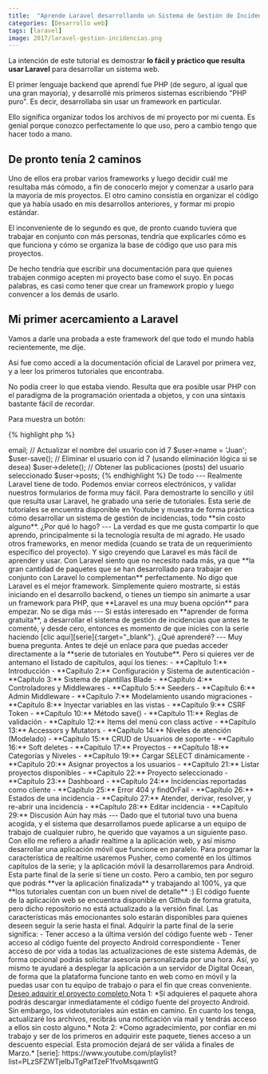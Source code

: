 ```yaml
---
title:  "Aprende Laravel desarrollando un Sistema de Gestión de Incidencias"
categories: [Desarrollo web]
tags: [laravel]
image: 2017/laravel-gestion-incidencias.png
---
```


La intención de este tutorial es demostrar **lo fácil y práctico que resulta usar Laravel** para desarrollar un sistema web.

El primer lenguaje backend que aprendí fue PHP (de seguro, al igual que una gran mayoría), y desarrollé mis primeros sistemas escribiendo "PHP puro". Es decir, desarrollaba sin usar un framework en particular. 

Ello significa organizar todos los archivos de mi proyecto por mi cuenta. Es genial porque conozco perfectamente lo que uso, pero a cambio tengo que hacer todo a mano.

De pronto tenía 2 caminos
---
Uno de ellos era probar varios frameworks y luego decidir cuál me resultaba más cómodo, a fin de conocerlo mejor y comenzar a usarlo para la mayoría de mis proyectos.
El otro camino consistía en organizar el código que ya había usado en mis desarrollos anteriores, y formar mi propio estándar.

El inconveniente de lo segundo es que, de pronto cuando tuviera que trabajar en conjunto con más personas, tendría que explicarles cómo es que funciona y cómo se organiza la base de código que uso para mis proyectos. 

De hecho tendría que escribir una documentación para que quienes trabajen conmigo acepten mi proyecto base como el suyo. En pocas palabras, es casi como tener que crear un framework propio y luego convencer a los demás de usarlo.

Mi primer acercamiento a Laravel
---
Vamos a darle una probada a este framework del que todo el mundo habla recientemente, me dije.

Así fue como accedí a la documentación oficial de Laravel por primera vez, y a leer los primeros tutoriales que encontraba.

No podía creer lo que estaba viendo. Resulta que era posible usar PHP con el paradigma de la programación orientada a objetos, y con una sintaxis bastante fácil de recordar.

Para muestra un botón:

{% highlight php %}
<?php

// Obtener el usuario con id 7
$user = User::find(7);

// Obtener el e-mail del usuario con id 7
$user->email;

// Actualizar el nombre del usuario con id 7
$user->name = 'Juan';
$user-save();

// Eliminar el usuario con id 7 (usando eliminación lógica si se desea)
$user->delete();

// Obtener las publicaciones (posts) del usuario seleccionado
$user->posts;
{% endhighlight %}

De todo
---
Realmente Laravel tiene de todo. 

Podemos enviar correos electrónicos, y validar nuestros formularios de forma muy fácil.

Para demostrarte lo sencillo y útil que resulta usar Laravel, he grabado una serie de tutoriales.

Esta serie de tutoriales se encuentra disponible en Youtube y muestra de forma práctica cómo desarrollar un sistema de gestión de incidencias, todo **sin costo alguno**.

¿Por qué lo hago?
---
La verdad es que me gusta compartir lo que aprendo, principalmente si la tecnología resulta de mi agrado.

He usado otros frameworks, en menor medida (cuando se trata de un requerimiento específico del proyecto). Y sigo creyendo que Laravel es más fácil de aprender y usar.

Con Laravel siento que no necesito nada más, ya que **la gran cantidad de paquetes que se han desarrollado para trabajar en conjunto con Laravel lo complementan** perfectamente.

No digo que Laravel es el mejor framework. Simplemente quiero mostrarte, si estás iniciando en el desarrollo backend, o tienes un tiempo sin animarte a usar un framework para PHP, que **Laravel es una muy buena opción** para empezar.

No se diga más
---
Si estás interesado en **aprender de forma gratuita**, a desarrollar el sistema de gestión de incidencias que antes te comenté, y desde cero, entonces es momento de que inicies con la serie haciendo [clic aquí][serie]{:target="_blank"}.

¿Qué aprenderé?
---
Muy buena pregunta. Antes te dejé un enlace para que puedas acceder directamente a la **serie de tutoriales en Youtube**.

Pero si quieres ver de antemano el listado de capítulos, aquí los tienes:

- **Capítulo 1:** Introducción
   
- **Capítulo 2:** Configuración y Sistema de autenticación
   
- **Capítulo 3:** Sistema de plantillas Blade
   
- **Capítulo 4:** Controladores y Middlewares
   
- **Capítulo 5:** Seeders
   
- **Capítulo 6:** Admin Middleware
   
- **Capítulo 7:** Modelamiento usando migraciones
   
- **Capítulo 8:** Inyectar variables en las vistas
   
- **Capítulo 9:** CSRF Token
   
- **Capítulo 10:** Método save()
   
- **Capítulo 11:** Reglas de validación
   
- **Capítulo 12:** Items del menú con class active
   
- **Capítulo 13:** Accessors y Mutators
   
- **Capítulo 14:** Niveles de atención (Modelado)
   
- **Capítulo 15:** CRUD de Usuarios de soporte
   
- **Capítulo 16:** Soft deletes
   
- **Capítulo 17:** Proyectos
   
- **Capítulo 18:** Categorías y Niveles
   
- **Capítulo 19:** Cargar SELECT dinámicamente
   
- **Capítulo 20:** Asignar proyectos a los usuarios
   
- **Capítulo 21:** Listar proyectos disponibles
   
- **Capítulo 22:** Proyecto seleccionado
   
- **Capítulo 23:** Dashboard
   
- **Capítulo 24:** Incidencias reportadas como cliente
   
- **Capítulo 25:** Error 404 y findOrFail
   
- **Capítulo 26:** Estados de una incidencia
   
- **Capítulo 27:** Atender, derivar, resolver, y re-abrir una incidencia
   
- **Capítulo 28:** Editar incidencia
   
- **Capítulo 29:** Discusión

Aún hay más
---
Dado que el tutorial tuvo una buena acogida, y el sistema que desarrollamos puede aplicarse a un equipo de trabajo de cualquier rubro, he querido que vayamos a un siguiente paso.

Con ello me refiero a añadir realtime a la aplicación web, y así mismo desarrollar una aplicación móvil que funcione en paralelo.

Para programar la característica de realtime usaremos Pusher, como comenté en los últimos capítulos de la serie; y la aplicación móvil la desarrollaremos para Android.

Esta parte final de la serie sí tiene un costo. Pero a cambio, ten por seguro que podrás **ver la aplicación finalizada** y trabajando al 100%, ya que **los tutoriales cuentan con un buen nivel de detalle** :)

El código fuente de la aplicación web se encuentra disponible en Github de forma gratuita, pero dicho repositorio no está actualizado a la versión final.

Las características más emocionantes solo estarán disponibles para quienes deseen seguir la serie hasta el final.

Adquirir la parte final de la serie significa:

- Tener acceso a la última versión del código fuente web
- Tener acceso al código fuente del proyecto Android correspondiente
- Tener acceso de por vida a todas las actualizaciones de este sistema

Además, de forma opcional podrás solicitar asesoría personalizada por una hora. 
Así, yo mismo te ayudaré a desplegar la aplicación a un servidor de Digital Ocean, de forma que la plataforma funcione tanto en web como en móvil y la puedas usar con tu equipo de trabajo o para el fin que creas conveniente.

<a class="button text-center" href="https://transactions.sendowl.com/products/524187/EFA78824/purchase" rel="nofollow">
	Deseo adquirir el proyecto completo
</a>
<script type="text/javascript" src="https://transactions.sendowl.com/assets/sendowl.js"></script>


Nota 1: *Si adquieres el paquete ahora podrás descargar inmediatamente el código fuente del proyecto Android. Sin embargo, los videotutoriales aún están en camino. En cuanto los tenga, actualizaré los archivos, recibrás una notificación vía mail y tendrás acceso a ellos sin costo alguno.*

Nota 2: *Como agradecimiento, por confiar en mi trabajo y ser de los primeros en adquirir este paquete, tienes acceso a un descuento especial. Esta promoción dejará de ser válida a finales de Marzo.*

[serie]: https://www.youtube.com/playlist?list=PLzSFZWTjelbJTgPatTzeF1fvoMsqawntG
